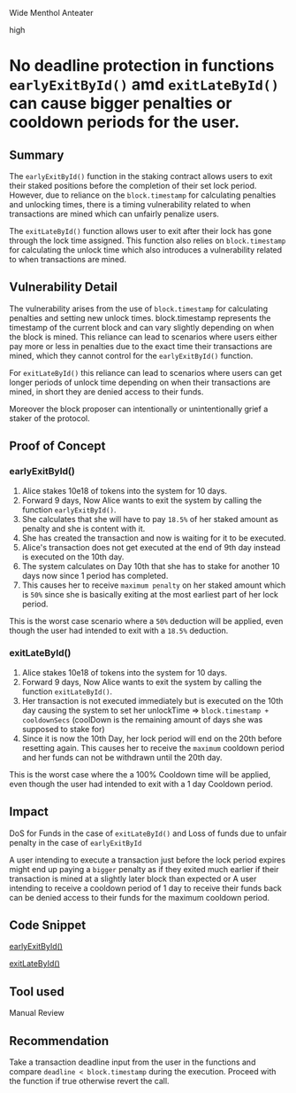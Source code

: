 Wide Menthol Anteater

high

# No deadline protection in functions `earlyExitById()` amd `exitLateById()` can cause bigger penalties or cooldown periods for the user.

## Summary

The `earlyExitById()` function in the staking contract allows users to exit their staked positions before the completion of their set lock period. However, due to reliance on the `block.timestamp` for calculating penalties and unlocking times, there is a timing vulnerability related to when transactions are mined which can unfairly penalize users.

The `exitLateById()` function allows user to exit after their lock has gone through the lock time assigned. This function also relies on `block.timestamp ` for calculating the unlock time which also introduces a vulnerability related to when transactions are mined.

## Vulnerability Detail

The vulnerability arises from the use of `block.timestamp` for calculating penalties and setting new unlock times. block.timestamp represents the timestamp of the current block and can vary slightly depending on when the block is mined. This reliance can lead to scenarios where users either pay more or less in penalties due to the exact time their transactions are mined, which they cannot control for the `earlyExitById()` function.

For `exitLateById()` this reliance can lead to scenarios where users can get longer periods of unlock time depending on when their transactions are mined, in short they are denied access to their funds.

Moreover the block proposer can intentionally or unintentionally grief a staker of the protocol. 

## Proof of Concept

### earlyExitById()

1. Alice stakes 10e18 of tokens into the system for 10 days.
2. Forward 9 days, Now Alice wants to exit the system by calling the function `earlyExitById()`.
3. She calculates that she will have to pay `18.5%` of her staked amount as penalty and she is content with it.
4. She has created the transaction and now is waiting for it to be executed.
5. Alice's transaction does not get executed at the end of 9th day instead is executed on the 10th day.
6. The system calculates on Day 10th that she has to stake for another 10 days now since 1 period has completed. 
6. This causes her to receive `maximum penalty` on her staked amount which is `50%` since she is basically exiting at the most earliest part of her lock period.

This is the worst case scenario where a `50%` deduction will be applied, even though the user had intended to exit with a `18.5%` deduction.

### exitLateById()

1. Alice stakes 10e18 of tokens into the system for 10 days.
2. Forward 9 days, Now Alice wants to exit the system by calling the function `exitLateById()`.
3. Her transaction is not executed immediately but is executed on the 10th day causing the system to set her unlockTime => `block.timestamp + cooldownSecs` (coolDown is the remaining amount of days she was supposed to stake for)
4. Since it is now the 10th Day, her lock period will end on the 20th before resetting again. This causes her to receive the `maximum` cooldown period and her funds can not be withdrawn until the 20th day.

This is the worst case where the a 100% Cooldown time will be applied, even though the user had intended to exit with a 1 day Cooldown period.

## Impact

DoS for Funds in the case of `exitLateById()` and Loss of funds due to unfair penalty in the case of `earlyExitById`

A user intending to execute a transaction just before the lock period expires might end up paying a `bigger` penalty as if they exited much earlier if their transaction is mined at a slightly later block than expected or A user intending to receive a cooldown period of 1 day to receive their funds back can be denied access to their funds for the maximum cooldown period.

## Code Snippet

[earlyExitById()](https://github.com/sherlock-audit/2024-05-gamma-staking/blob/main/StakingV2/src/Lock.sol#L313-L343)

[exitLateById()](https://github.com/sherlock-audit/2024-05-gamma-staking/blob/main/StakingV2/src/Lock.sol#L349-L371)

## Tool used

Manual Review

## Recommendation

Take a transaction deadline input from the user in the functions and compare `deadline < block.timestamp` during the execution. Proceed with the function if true otherwise revert the call.
